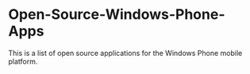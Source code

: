 Open-Source-Windows-Phone-Apps
==============================

This is a list of open source applications for the Windows Phone mobile platform.
